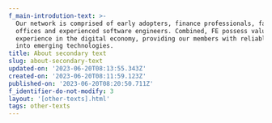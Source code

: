 ```yaml
---
f_main-introdution-text: >-
  Our network is comprised of early adopters, finance professionals, family
  offices and experienced software engineers. Combined, FE possess valuable
  experience in the digital economy, providing our members with reliable insight
  into emerging technologies.‍
title: About secondary text
slug: about-secondary-text
updated-on: '2023-06-20T08:13:55.343Z'
created-on: '2023-06-20T08:11:59.123Z'
published-on: '2023-06-20T08:20:50.711Z'
f_identifier-do-not-modify: 3
layout: '[other-texts].html'
tags: other-texts
---
```




